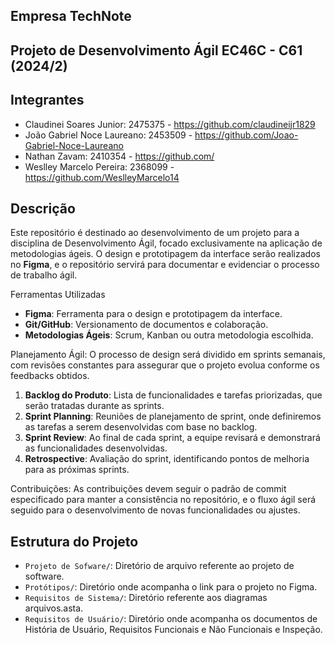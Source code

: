 ## Empresa TechNote

## Projeto de Desenvolvimento Ágil EC46C - C61 (2024/2)

## Integrantes
- Claudinei Soares Junior: 2475375 - https://github.com/claudineijr1829
- João Gabriel Noce Laureano: 2453509 - https://github.com/Joao-Gabriel-Noce-Laureano
- Nathan Zavam: 2410354 - https://github.com/
- Weslley Marcelo Pereira: 2368099 - https://github.com/WeslleyMarcelo14

## Descrição
Este repositório é destinado ao desenvolvimento de um projeto para a disciplina de Desenvolvimento Ágil, focado exclusivamente na aplicação de metodologias ágeis. O design e prototipagem da interface serão realizados no **Figma**, e o repositório servirá para documentar e evidenciar o processo de trabalho ágil.

Ferramentas Utilizadas
- **Figma**: Ferramenta para o design e prototipagem da interface.
- **Git/GitHub**: Versionamento de documentos e colaboração.
- **Metodologias Ágeis**: Scrum, Kanban ou outra metodologia escolhida.

Planejamento Ágil: O processo de design será dividido em sprints semanais, com revisões constantes para assegurar que o projeto evolua conforme os feedbacks obtidos.

1. **Backlog do Produto**: Lista de funcionalidades e tarefas priorizadas, que serão tratadas durante as sprints.
2. **Sprint Planning**: Reuniões de planejamento de sprint, onde definiremos as tarefas a serem desenvolvidas com base no backlog.
3. **Sprint Review**: Ao final de cada sprint, a equipe revisará e demonstrará as funcionalidades desenvolvidas.
4. **Retrospective**: Avaliação do sprint, identificando pontos de melhoria para as próximas sprints.

Contribuições: As contribuições devem seguir o padrão de commit especificado para manter a consistência no repositório, e o fluxo ágil será seguido para o desenvolvimento de novas funcionalidades ou ajustes.

## Estrutura do Projeto
- `Projeto de Sofware/`: Diretório de arquivo referente ao projeto de software.
- `Protótipos/`: Diretório onde acompanha o link para o projeto no Figma.
- `Requisitos de Sistema/`: Diretório referente aos diagramas arquivos.asta.
- `Requisitos de Usuário/`: Diretório onde acompanha os documentos de História de Usuário, Requisitos Funcionais e Não Funcionais e Inspeção.
